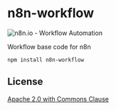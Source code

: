 # n8n-workflow

![n8n.io - Workflow Automation](https://n8n.io/n8n-logo.png)

Workflow base code for n8n

```
npm install n8n-workflow
```

## License

[Apache 2.0 with Commons Clause](LICENSE.md)

